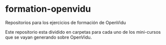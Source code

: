 # formation-openvidu

Repositorios para los ejercicios de formación de OpenVidu

Este repositorio esta dividido en carpetas para cada uno de los mini-cursos que se vayan generando sobre OpenVidu. 

